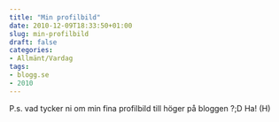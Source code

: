 ```yaml
---
title: "Min profilbild"
date: 2010-12-09T18:33:50+01:00
slug: min-profilbild
draft: false
categories:
- Allmänt/Vardag
tags:
- blogg.se
- 2010
---
```

P.s. vad tycker ni om min fina profilbild till höger på bloggen ?;D Ha! (H)
